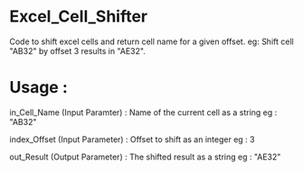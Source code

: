 # Excel_Cell_Shifter
Code to shift excel cells and return cell name for a given offset. 
eg: Shift cell "AB32" by offset 3 results in "AE32".

# Usage : 
in_Cell_Name (Input Paramter) : Name of the current cell as a string 
                                eg : "AB32"
                                
index_Offset (Input Parameter) : Offset to shift as an integer
                                 eg : 3
                                 
out_Result (Output Parameter) : The shifted result as a string
                                eg : "AE32"
